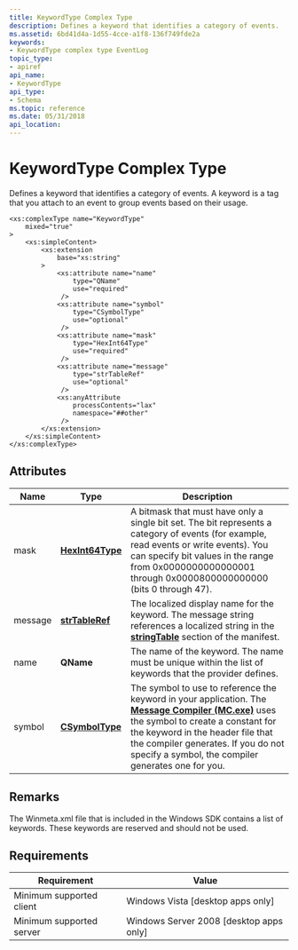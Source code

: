 ```yaml
---
title: KeywordType Complex Type
description: Defines a keyword that identifies a category of events.
ms.assetid: 6bd41d4a-1d55-4cce-a1f8-136f749fde2a
keywords:
- KeywordType complex type EventLog
topic_type:
- apiref
api_name:
- KeywordType
api_type:
- Schema
ms.topic: reference
ms.date: 05/31/2018
api_location: 
---
```


# KeywordType Complex Type

Defines a keyword that identifies a category of events. A keyword is a tag that you attach to an event to group events based on their usage.

``` syntax
<xs:complexType name="KeywordType"
    mixed="true"
>
    <xs:simpleContent>
        <xs:extension
            base="xs:string"
        >
            <xs:attribute name="name"
                type="QName"
                use="required"
             />
            <xs:attribute name="symbol"
                type="CSymbolType"
                use="optional"
             />
            <xs:attribute name="mask"
                type="HexInt64Type"
                use="required"
             />
            <xs:attribute name="message"
                type="strTableRef"
                use="optional"
             />
            <xs:anyAttribute
                processContents="lax"
                namespace="##other"
             />
        </xs:extension>
    </xs:simpleContent>
</xs:complexType>
```

## Attributes



| Name    | Type                                                              | Description                                                                                                                                                                                                                                                                                                            |
|---------|-------------------------------------------------------------------|------------------------------------------------------------------------------------------------------------------------------------------------------------------------------------------------------------------------------------------------------------------------------------------------------------------------|
| mask    | [**HexInt64Type**](eventmanifestschema-hex64type-simpletype.md)  | A bitmask that must have only a single bit set. The bit represents a category of events (for example, read events or write events). You can specify bit values in the range from 0x0000000000000001 through 0x0000800000000000 (bits 0 through 47).<br/>                                                         |
| message | [**strTableRef**](eventmanifestschema-strtableref-simpletype.md) | The localized display name for the keyword. The message string references a localized string in the [**stringTable**](eventmanifestschema-stringtable-resources-element.md) section of the manifest.<br/>                                                                                                       |
| name    | **QName**                                                         | The name of the keyword. The name must be unique within the list of keywords that the provider defines.<br/>                                                                                                                                                                                                     |
| symbol  | [**CSymbolType**](eventmanifestschema-csymboltype-simpletype.md) | The symbol to use to reference the keyword in your application. The [**Message Compiler (MC.exe)**](message-compiler--mc-exe-.md) uses the symbol to create a constant for the keyword in the header file that the compiler generates. If you do not specify a symbol, the compiler generates one for you.<br/> |



## Remarks

The Winmeta.xml file that is included in the Windows SDK contains a list of keywords. These keywords are reserved and should not be used.

## Requirements



| Requirement | Value |
|-------------------------------------|------------------------------------------------------|
| Minimum supported client<br/> | Windows Vista \[desktop apps only\]<br/>       |
| Minimum supported server<br/> | Windows Server 2008 \[desktop apps only\]<br/> |



 

 





